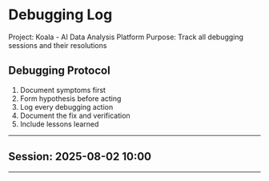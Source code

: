 # Debugging Log

Project: Koala - AI Data Analysis Platform
Purpose: Track all debugging sessions and their resolutions

## Debugging Protocol
1. Document symptoms first
2. Form hypothesis before acting
3. Log every debugging action
4. Document the fix and verification
5. Include lessons learned

---

## Session: 2025-08-02 10:00

---